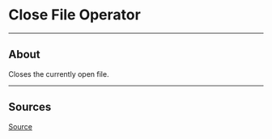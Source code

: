 # Close File Operator

___

## About

Closes the currently open file.

___

## Sources

[Source](https://github.com/PavelBlend/blender-xray/wiki/Panel-Motions-Browser#%D0%BE%D0%BF%D0%B5%D1%80%D0%B0%D1%82%D0%BE%D1%80-close-file)
